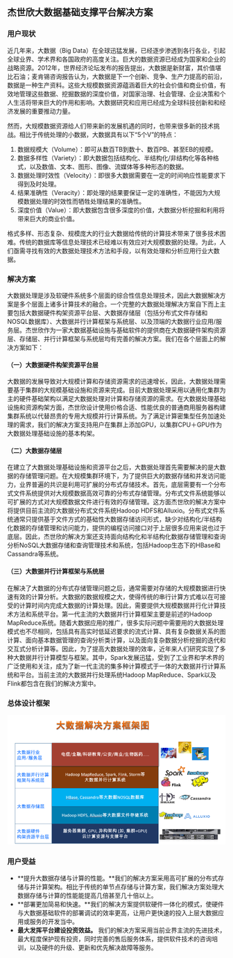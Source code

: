 ## 杰世欣大数据基础支撑平台解决方案

### 用户现状

近几年来，大数据（Big Data）在全球迅猛发展，已经逐步渗透到各行各业，引起全球业界、学术界和各国政府的高度关注。巨大的数据资源已经成为国家和企业的战略资源。2012年，世界经济论坛发布的报告提出，大数据是新财富，其价值堪比石油；麦肯锡咨询报告认为，大数据是下一个创新、竞争、生产力提高的前沿，数据是一种生产资料。这些大规模数据资源蕴涵着巨大的社会价值和商业价值，有效地管理这些数据、挖掘数据的深度价值，对国家治理、社会管理、企业决策和个人生活将带来巨大的作用和影响。大数据研究和应用已经成为全球科技创新和和经济发展的重要推动力量。

然而，大规模数据资源给人们带来新的发展机遇的同时，也带来很多新的技术挑战。相比于传统处理的小数据，大数据具有以下“5个V”的特点：

1. 数据规模大（Volume）：即可从数百TB到数十、数百PB、甚至EB的规模。
2. 数据多样性（Variety）：即大数据包括结构化、半结构化/非结构化等各种格式，以及数值、文本、图形、图像、流媒体等多种形态的数据。
3. 数据处理时效性（Velocity）：即很多大数据需要在一定的时间响应性能要求下得到及时处理。
4. 结果准确性（Veracity）：即处理的结果要保证一定的准确性，不能因为大规模数据处理的时效性而牺牲处理结果的准确性。
5. 深度价值（Value）：即大数据包含很多深度的价值，大数据分析挖掘和利用将带来巨大的商业价值。

格式多样、形态复杂、规模庞大的行业大数据给传统的计算技术带来了很多技术困难。传统的数据库等信息处理技术已经难以有效应对大规模数据的处理。为此，人们亟需寻找有效的大数据处理技术方法和手段，以有效处理和分析应用行业大数据。

### 解决方案


大数据处理是涉及软硬件系统多个层面的综合性信息处理技术，因此大数据解决方案是多个层面上诸多计算技术的融合。一个完整的大数据处理解决方案自下而上主要包括大数据硬件构架资源平台层、大数据存储层（包括分布式文件存储和NOSQL数据库）、大数据并行计算框架与系统层、以及顶端的大数据行业应用/服务层。杰世欣作为一家大数据基础设施与基础软件的提供商在大数据硬件架构资源层、存储层、并行计算框架与系统层均有完善的解决方案。我们在各个层面上的解决方案如下：


#### （一）大数据硬件构架资源平台层

大数据的发展导致对大规模计算和存储资源需求的迅速增长，因此，大数据处理需要基于集群的大规模基础设施和资源来完成。目前大数据处理采用以通用化集群为主的硬件基础架构以满足大数据处理对计算和存储资源的需求。在大数据处理基础设施和资源构架方面，杰世欣设计使用价格合适、性能优良的普通商用服务器构建集群系统以代替昂贵的专用大规模并行计算系统。为了满足计算密集型任务加速处理的需求，我们的解决方案支持用户在集群上添加GPU，以集群CPU＋GPU作为大数据处理基础设施的基本构架。


#### （二）大数据存储层
在建立了大数据处理基础设施和资源平台之后，大数据处理首先需要解决的是大数据的存储管理问题。在大规模集群环境下，为了提供巨大的数据存储和并发访问能力，业界普遍的共识是利用可扩展的分布式存储技术。首先，底层需要有一个分布式文件系统提供对大规模数据高效可靠的分布式存储管理。分布式文件系统能够以可扩展的方式对大规模数据文件进行有效的存储管理。这方面杰世欣的解决方案中将提供目前主流的大数据分布式文件系统Hadoop HDFS和Alluxio。分布式文件系统通常只提供基于文件方式的基础性大数据存储访问形式，缺少对结构化/半结构化数据的存储管理和访问能力，提供的编程访问接口对于上层很多应用来说也过于底层。因此，杰世欣的解决方案还支持面向结构化和半结构化数据存储管理和查询分析NoSQL大数据存储和查询管理技术和系统，包括Hadoop生态下的HBase和Cassandra等系统。

#### （三）大数据并行计算框架与系统层
在解决了大数据的分布式存储管理问题之后，通常需要对存储的大规模数据进行快速有效的计算分析。大数据的数据规模之大，使得传统的串行计算方式难以在可接受的计算时间内完成大数据的计算处理。因此，需要提供大规模数据并行化计算技术方法和系统平台。第一代主流的大数据并行计算框架主要是前述的Hadoop MapReduce系统。随着大数据应用的推广，很多实际问题中需要用的大数据处理模式也不尽相同，包括具有高实时低延迟要求的流式计算、具有复杂数据关系的图计算、面向基本数据管理的查询分析类计算，以及面向复杂数据分析挖掘的迭代和交互式分析计算等。因此，为了提高大数据处理的效率，近年来人们研究实现了多种大数据并行计算模型与框架。其中，Spark发展迅猛，受到了工业界和学术界的广泛使用和关注，成为了新一代主流的集多种计算模式于一体的大数据并行计算系统和平台。当前主流的大数据并行处理系统Hadoop MapReduce、Spark以及Flink都包含在我们的解决方案中。

### 总体设计框架

![](figures/bigdata.png)

### 用户受益

- **提升大数据存储与计算的性能。**我们的解决方案采用高可扩展的分布式存储与并计算架构。相比于传统的单节点存储与计算方案，我们解决方案处理大数据存储与计算的性能能提高几倍甚至几十倍以上。
- **部署更加简易和快速。**我们的解决方案提供软硬件一体化的模式，使硬件与大数据基础软件的部署调试的效率更高，让用户更快速的投入上层大数据应用或服务的开发当中。
- **最大发挥平台建设投资效益。**
我们的解决方案采用当前业界主流的先进技术，最大程度保护现有投资，同时完善的售后服务体系，提供软件技术的咨询培训，以及硬件的升级、更新和优先解决故障等服务。

